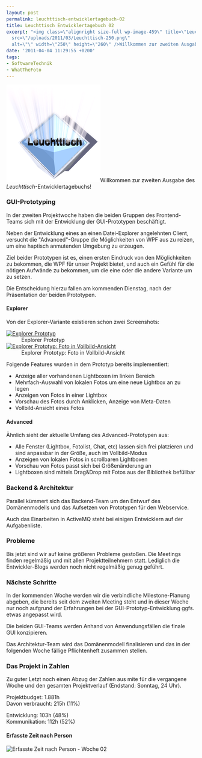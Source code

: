 ```yaml
---
layout: post
permalink: leuchttisch-entwicklertagebuch-02
title: Leuchttisch Entwicklertagebuch 02
excerpt: "<img class=\"alignright size-full wp-image-459\" title=\"Leuchttisch Logo\"
  src=\"/uploads/2011/03/Leuchttisch-250.png\"
  alt=\"\" width=\"250\" height=\"260\" />Willkommen zur zweiten Ausgabe des <em>Leuchttisch</em>-Entwicklertagebuchs!\r\n"
date: '2011-04-04 11:29:55 +0200'
tags:
- SoftwareTechnik
- WhatTheFoto
---
```

<p><img class="alignright size-full wp-image-459" title="Leuchttisch Logo" src="/uploads/2011/03/Leuchttisch-250.png" alt="" width="250" height="260" />Willkommen zur zweiten Ausgabe des <em>Leuchttisch</em>-Entwicklertagebuchs!<br />
<a id="more"></a><a id="more-478"></a></p>
<h3 class="textimage">GUI-Prototyping</h3>
<p>In der zweiten Projektwoche haben die beiden Gruppen des Frontend-Teams sich mit der Entwicklung der GUI-Prototypen beschäftigt.</p>
<p>Neben der Entwicklung eines an einen Datei-Explorer angelehnten Client, versucht die "Advanced"-Gruppe die Möglichkeiten von WPF aus zu reizen, um eine haptisch anmutenden Umgebung zu erzeugen.</p>
<p>Ziel beider Prototypen ist es, einen ersten Eindruck von den Möglichkeiten zu bekommen, die WPF für unser Projekt bietet, und auch ein Gefühl für die nötigen Aufwände zu bekommen, um die eine oder die andere Variante um zu setzen.</p>
<p>Die Entscheidung hierzu fallen am kommenden Dienstag, nach der Präsentation der beiden Prototypen.</p>
<h4 class="textimage">Explorer</h4>
<p>Von der Explorer-Variante existieren schon zwei Screenshots:</p>
<dl>
<dt><a href="http://www.flickr.com/photos/tacker/5587663303/"><img src="http://farm6.static.flickr.com/5176/5587663303_f93baa855a.jpg" alt="Explorer Prototyp" width="500" /></a></dt>
<dd>Explorer Prototyp</dd>
<dt><a href="http://www.flickr.com/photos/tacker/5587663863/"><img src="http://farm6.static.flickr.com/5224/5587663863_144d0247bf.jpg" alt="Explorer Prototyp: Foto in Vollbild-Ansicht" width="500" /></a></dt>
<dd>Explorer Prototyp: Foto in Vollbild-Ansicht</dd>
</dl>
<p>Folgende Features wurden in dem Prototyp bereits implementiert:</p>
<ul>
<li>Anzeige aller vorhandenen Lightboxen im linken Bereich</li>
<li>Mehrfach-Auswahl von lokalen Fotos um eine neue Lightbox an zu legen</li>
<li>Anzeigen von Fotos in einer Lightbox</li>
<li>Vorschau des Fotos durch Anklicken, Anzeige von Meta-Daten</li>
<li>Vollbild-Ansicht eines Fotos</li>
</ul>
<h4 class="textimage">Advanced</h4>
<p>Ähnlich sieht der aktuelle Umfang des Advanced-Prototypen aus:</p>
<ul>
<li>Alle Fenster (Lightbox, Fotolist, Chat, etc) lassen sich frei platzieren und sind anpassbar in der Größe, auch im Vollbild-Modus</li>
<li>Anzeigen von lokalen Fotos in scrollbaren Lightboxen</li>
<li>Vorschau von Fotos passt sich bei Größenänderung an</li>
<li>Lightboxen sind mittels Drag&amp;Drop mit Fotos aus der Bibliothek befüllbar</li>
</ul>
<h3 class="textimage">Backend &amp; Architektur</h3>
<p>Parallel kümmert sich das Backend-Team um den Entwurf des Domänenmodells und das Aufsetzen von Prototypen für den Webservice.</p>
<p>Auch das Einarbeiten in ActiveMQ steht bei einigen Entwicklern auf der Aufgabenliste.</p>
<h3 class="textimage">Probleme</h3>
<p>Bis jetzt sind wir auf keine größeren Probleme gestoßen. Die Meetings finden regelmäßig und mit allen Projektteilnehmern statt. Lediglich die Entwickler-Blogs werden noch nicht regelmäßig genug geführt.</p>
<h3 class="textimage">Nächste Schritte</h3>
<p>In der kommenden Woche werden wir die verbindliche Milestone-Planung abgeben, die bereits seit dem zweiten Meeting steht und in dieser Woche nur noch aufgrund der Erfahrungen bei der GUI-Prototyp-Entwicklung ggfs. etwas angepasst wird.</p>
<p>Die beiden GUI-Teams werden Anhand von Anwendungsfällen die finale GUI konzipieren.</p>
<p>Das Architektur-Team wird das Domänenmodell finalisieren und das in der folgenden Woche fällige Pflichtenheft zusammen stellen.</p>
<h3 class="textimage">Das Projekt in Zahlen</h3>
<p>Zu guter Letzt noch einen Abzug der Zahlen aus mite für die vergangene Woche und den gesamten Projektverlauf (Endstand: Sonntag, 24 Uhr).</p>
<p>Projektbudget: 1.881h<br />
Davon verbraucht: 215h (11%)</p>
<p>Entwicklung: 103h (48%)<br />
Kommunikation: 112h (52%)</p>
<h4 class="textimage">Erfasste Zeit nach Person</h4>
<p><img src="https://spreadsheets.google.com/oimg?key=0AtTPpgm7INxMdGtxSEpoRFlLTTM4TmFucF84NGJEZmc&amp;oid=2&amp;zx=kb35ey2bbwdk" alt="Erfasste Zeit nach Person - Woche 02" /></p>

